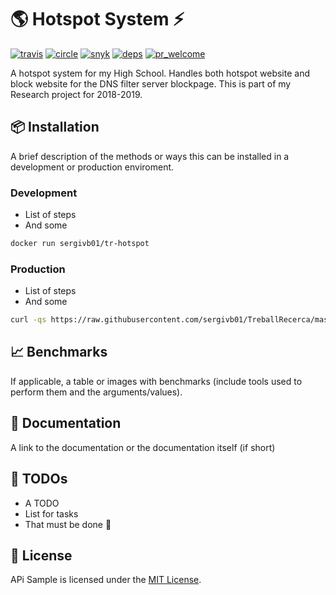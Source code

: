 # 🌎 Hotspot System ⚡
[![travis][travis]][travis-url] <!-- travis-ci.com -->
[![circle][circle]][circle-url] <!-- circleci.com -->
[![snyk][snyk]][snyk-url] <!-- snyk.io -->
[![deps][deps]][deps-url] <!-- https://david-dm.org -->
[![pr_welcome][pr_welcome]][pr_welcome-url] <!-- /pulls -->

A hotspot system for my High School. Handles both hotspot website and block website for the DNS filter server blockpage. This is part of my Research project for 2018-2019.

## 📦 Installation
A brief description of the methods or ways this can be installed in a development or production enviroment.

### Development
* List of steps
* And some

```bash
docker run sergivb01/tr-hotspot
```

### Production
* List of steps
* And some

```bash
curl -qs https://raw.githubusercontent.com/sergivb01/TreballRecerca/master/scripts/install.sh | sh -
```

## 📈 Benchmarks
If applicable, a table or images with benchmarks (include tools used to perform them and the arguments/values).


## 📁 Documentation
A link to the documentation or the documentation itself (if short)

## 📃 TODOs
* A TODO
* List for tasks
* That must be done 🌮

## 📖 License
APi Sample is licensed under the [MIT License](LICENSE).

<!-- Travis-ci.com -->
[travis]: https://img.shields.io/travis/com/sergivb01/tr-hotspot.svg
[travis-url]: https://travis-ci.com/sergivb01/tr-hotspot

<!-- Circleci.com -->
[circle]: https://circleci.com/gh/sergivb01/tr-hotspot.svg?style=svg
[circle-url]: https://circleci.com/gh/sergivb01/tr-hotspot

<!-- Snyk -->
[snyk]: https://snyk.io/test/github/sergivb01/tr-hotspot/badge.svg?targetFile=package.json
[snyk-url]: https://snyk.io/test/github/sergivb01/tr-hotspot?targetFile=package.json

<!-- Dependencies -->
[deps]: https://david-dm.org/sergivb01/tr-hotspot/dev-status.svg
[deps-url]: https://david-dm.org/sergivb01/tr-hotspot

<!-- PR Welcome -->
[pr_welcome]: https://img.shields.io/badge/PRs-welcome-brightgreen.svg
[pr_welcome-url]: https://github.com/sergivb01/tr-hotspot/pulls
